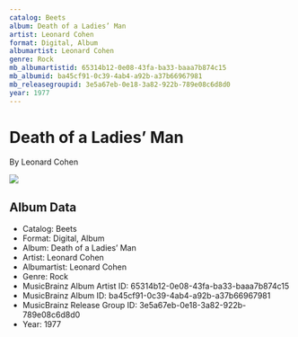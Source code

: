 ```yaml
---
catalog: Beets
album: Death of a Ladies’ Man
artist: Leonard Cohen
format: Digital, Album
albumartist: Leonard Cohen
genre: Rock
mb_albumartistid: 65314b12-0e08-43fa-ba33-baaa7b874c15
mb_albumid: ba45cf91-0c39-4ab4-a92b-a37b66967981
mb_releasegroupid: 3e5a67eb-0e18-3a82-922b-789e08c6d8d0
year: 1977
---
```


# Death of a Ladies’ Man

By Leonard Cohen

![](../../assets/beetscovers/Leonard_Cohen-Death_of_a_Ladies’_Man.jpg)

## Album Data

- Catalog: Beets
- Format: Digital, Album
- Album: Death of a Ladies’ Man
- Artist: Leonard Cohen
- Albumartist: Leonard Cohen
- Genre: Rock
- MusicBrainz Album Artist ID: 65314b12-0e08-43fa-ba33-baaa7b874c15
- MusicBrainz Album ID: ba45cf91-0c39-4ab4-a92b-a37b66967981
- MusicBrainz Release Group ID: 3e5a67eb-0e18-3a82-922b-789e08c6d8d0
- Year: 1977

